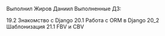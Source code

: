 Выполнил Жиров Даниил
Выполненные ДЗ:

19.2 Знакомство с Django
20.1 Работа с ORM в Django
20_2 Шаблонизация
21.1 FBV и CBV

